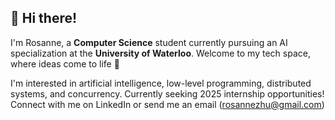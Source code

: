 ## 👋 Hi there!
I'm Rosanne, a **Computer Science** student currently pursuing an AI specialization at the **University of Waterloo**. Welcome to my tech space, where ideas come to life 🌟

I'm interested in artificial intelligence, low-level programming, distributed systems, and concurrency. 
Currently seeking 2025 internship opportunities! Connect with me on LinkedIn or send me an email (rosannezhu@gmail.com)
